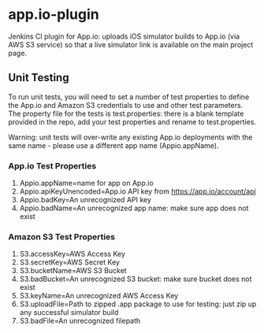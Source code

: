 app.io-plugin
=============

Jenkins CI plugin for App.io: uploads iOS simulator builds to App.io (via AWS S3 service) so that a live simulator link is available on the main project page.

## Unit Testing
To run unit tests, you will need to set a number of test properties to define the App.io and Amazon S3 credentials to use and other test parameters.  The property file for the tests is test.properties: there is a blank template provided in the repo, add your test properties and rename to test.properties.

Warning: unit tests will over-write any existing App.io deployments with the same name - please use a different app name (Appio.appName).


### App.io Test Properties
1. Appio.appName=name for app on App.io
2. Appio.apiKeyUnencoded=App.io API key from https://app.io/account/api
3. Appio.badKey=An unrecognized API key
4. Appio.badName=An unrecognized app name: make sure app does not exist

### Amazon S3 Test Properties 
1. S3.accessKey=AWS Access Key
2. S3.secretKey=AWS Secret Key
3. S3.bucketName=AWS S3 Bucket
4. S3.badBucket=An unrecognized S3 bucket: make sure bucket does not exist
5. S3.keyName=An unrecognized AWS Access Key
6. S3.uploadFile=Path to zipped .app package to use for testing: just zip up any successful simulator build
7. S3.badFile=An unrecognized filepath




